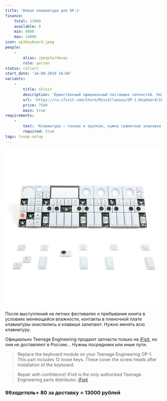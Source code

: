 ```yaml
---
title: 'Новая клавиатура для OP-1'
finance:
    total: 13000
    available: 0
    min: 8000
    max: 14000
icon: op1keyboard.jpeg
people:
    -
        alias: /people/davay
        role: person
status: collect
start_date: '16-08-2019 16:08'
variants:
    -
        title: iFixit
        description: 'Единственный официальный поставщик запчастей. Находится в США, в РФ не доставляет'
        url: 'https://ru.ifixit.com/Store/Miscellanous/OP-1-Keyboard/IF237-001?o=1'
        price: 7500
        main: true
requirements:
    -
        text: 'Клавиатура — тонкая и хрупкая, нужна грамотная упаковка для ее доставки'
        required: true
tags: tsoop-setup
---
```


![](./op1keyboard.jpeg)

После выступлений на летних фестивалях и пребывания юнита в условиях меняющейся влажности, контакты в пленочной плате клавиатуры окислились и клавиши залипают. Нужно менять всю клавиатуру.

Официально Teenage Engineering продают запчасти только на [iFixit](https://ru.ifixit.com/Store/Miscellanous/OP-1-Keyboard/IF237-001?o=1), но они не доставляют в Россию... Нужны посредники или иные пути.

>  Replace the keyboard module on your Teenage Engineering OP-1. This part includes 12 loose keys. These cover the screw heads after installation of the keyboard.     

>  Repair with confidence! iFixit is the only authorized Teenage Engineering parts distributor.
> [iFixit](https://ru.ifixit.com/Store/Miscellanous/OP-1-Keyboard/IF237-001?o=1)




### $99 за деталь + ~$80 за доставку = 13000 рублей
